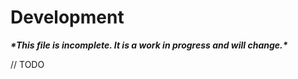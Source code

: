 # Development

***\*This file is incomplete. It is a work in progress and will change.\****

// TODO
